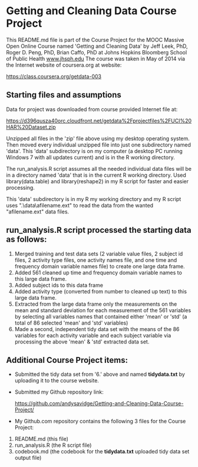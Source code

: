 Getting and Cleaning Data
Course Project
========================================

This README.md file is part of the Course Project for the MOOC Massive Open Online Course named 'Getting and Cleaning Data' by Jeff Leek, PhD, Roger D. Peng, PhD, Brian Caffo, PhD at Johns Hopkins Bloomberg School of Public Health 
www.jhsph.edu    The course was taken in May of 2014 via the Internet website of coursera.org at website:

   https://class.coursera.org/getdata-003

## Starting files and assumptions
Data for project was downloaded from course provided Internet file at: 
   
   https://d396qusza40orc.cloudfront.net/getdata%2Fprojectfiles%2FUCI%20HAR%20Dataset.zip
       
Unzipped all files in the 'zip' file above using my desktop operating system.  Then moved every individual unzipped file into just one subdirectory named 'data'. This 'data' subdirectory is on my computer (a desktop PC running Windows 7 with all updates current) and is in the R working directory. 

The run_analysis.R script assumes all the needed individual data files will be in a directory named 'data' that is in the current R working directory. Used library(data.table) and library(reshape2) in my R script for faster and easier processing.
   
This 'data' subdirectory is in my R my working directory and my R script uses ".\data\afilename.ext"
to read the data from the wanted "afilename.ext" data files.
   
## run_analysis.R script processed the starting data as follows:
1. Merged training and test data sets (2 variable value files, 2 subject id files, 2 activity type files, one activity names file, and one time and frequency domain variable names file) to create one large data frame.
2. Added 561 cleaned up time and frequency domain variable names to this large data frame.
3. Added subject ids to this data frame
4. Added activity type (converted from number to cleaned up text) to this large data frame.
5. Extracted from the large data frame only the measurements on the mean and standard deviation 
for each measurement of the 561 variables by selecting all variables names that contained either 'mean' or 'std' (a total of 86 selected 'mean' and 'std' variables)
6. Made a second, independent tidy data set with the means of the 86 variables for each activity variable and each subject variable via processing the above 'mean' & 'std' extracted data set.

## Additional Course Project items:
* Submitted the tidy data set from '6.' above and named **tidydata.txt** by uploading it to the course website.
* Submitted my Github repository link:

   https://github.com/andysavidge/Getting-and-Cleaning-Data-Course-Project/

* My Github.com repository contains the following 3 files for the Course Project:
 1. README.md (this file)
 2. run_analysis.R (the R script file)
 3. codebook.md (the codebook for the **tidydata.txt** uploaded tidy data set output file)

